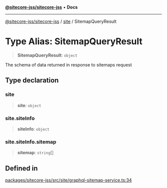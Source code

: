 [**@sitecore-jss/sitecore-jss**](../../README.md) • **Docs**

***

[@sitecore-jss/sitecore-jss](../../README.md) / [site](../README.md) / SitemapQueryResult

# Type Alias: SitemapQueryResult

> **SitemapQueryResult**: `object`

The schema of data returned in response to sitemaps request

## Type declaration

### site

> **site**: `object`

### site.siteInfo

> **siteInfo**: `object`

### site.siteInfo.sitemap

> **sitemap**: `string`[]

## Defined in

[packages/sitecore-jss/src/site/graphql-sitemap-service.ts:34](https://github.com/Sitecore/jss/blob/5e7d04b70672d6680b558327616d47fb0250e0f1/packages/sitecore-jss/src/site/graphql-sitemap-service.ts#L34)

